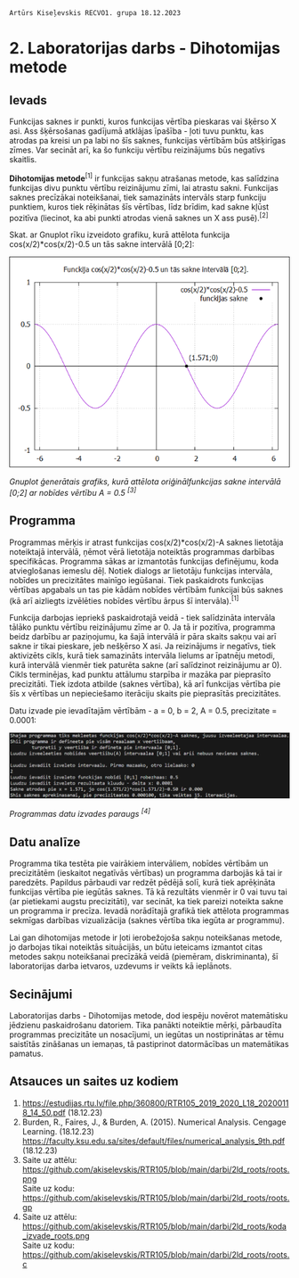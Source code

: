     Artūrs Kiseļevskis RECVO1. grupa 18.12.2023
# 2. Laboratorijas darbs - Dihotomijas metode
## Ievads
Funkcijas saknes ir punkti, kuros funkcijas vērtība pieskaras vai šķērso X asi. Ass šķērsošanas gadījumā atklājas īpašība - ļoti tuvu punktu, kas atrodas pa kreisi un pa labi no šīs saknes, funkcijas vērtībām būs atšķirīgas zīmes. Var secināt arī, ka šo funkciju vērtību reizinājums būs negatīvs skaitlis.

**Dihotomijas metode**<sup>[1]</sup> ir funkcijas sakņu atrašanas metode, kas salīdzina funkcijas divu punktu vērtību reizinājumu zīmi, lai atrastu sakni. Funkcijas saknes precīzākai noteikšanai, tiek samazināts intervāls starp funkciju punktiem, kuros tiek rēķinātas šīs vērtības, līdz brīdim, kad sakne kļūst pozitīva (liecinot, ka abi punkti atrodas vienā saknes un X ass pusē).<sup>[2]</sup>

Skat. ar Gnuplot rīku izveidoto grafiku, kurā attēlota funkcija cos(x/2)*cos(x/2)-0.5 un tās sakne intervālā [0;2]:

![Alt text](roots.png)

*Gnuplot ģenerātais grafiks, kurā attēlota oriģinālfunkcijas sakne intervālā [0;2] ar nobīdes vērtību A = 0.5 <sup>[3]</sup>*

## Programma

Programmas mērķis ir atrast funkcijas cos(x/2)*cos(x/2)-A saknes lietotāja noteiktajā intervālā, ņēmot vērā lietotāja noteiktās programmas darbības specifikācas.
Programma sākas ar izmantotās funkcijas definējumu, koda atvieglošanas iemeslu dēļ. Notiek dialogs ar lietotāju funkcijas intervāla, nobīdes un precizitātes mainīgo iegūšanai. Tiek paskaidrots funkcijas vērtības apgabals un tas pie kādām nobīdes vērtībām funkcijai būs saknes (kā arī aizliegts izvēlēties nobīdes vērtību ārpus šī intervāla).<sup>[1]</sup>

Funkcija darbojas iepriekš paskaidrotajā veidā - tiek salīdzināta intervāla tālāko punktu vērtību reizinājumu zīme ar 0. Ja tā ir pozitīva, programma beidz darbību ar paziņojumu, ka šajā intervālā ir pāra skaits sakņu vai arī sakne ir tikai pieskare, jeb nešķērso X asi. Ja reizinājums ir negatīvs, tiek aktivizēts cikls, kurā tiek samazināts intervāla lielums ar īpatnēju metodi, kurā intervālā vienmēr tiek paturēta sakne (arī salīdzinot reizinājumu ar 0). Cikls terminējas, kad punktu attālumu starpība ir mazāka par pieprasīto precizitāti. Tiek izdota atbilde (saknes vērtība), kā arī funkcijas vērtība pie šīs x vērtības un nepieciešamo iterāciju skaits pie pieprasītās precizitātes.

Datu izvade pie ievadītajām vērtībām - a = 0, b = 2, A = 0.5, precizitate = 0.0001:

![Alt text](koda_izvade_roots.png)

*Programmas datu izvades paraugs <sup>[4]</sup>*

## Datu analīze

Programma tika testēta pie vairākiem intervāliem, nobīdes vērtībām un precizitātēm (ieskaitot negatīvās vērtības) un programma darbojās kā tai ir paredzēts. Papildus pārbaudi var redzēt pēdējā solī, kurā tiek aprēķināta funkcijas vērtība pie iegūtās saknes. Tā kā rezultāts vienmēr ir 0 vai tuvu tai (ar pietiekami augstu precizitāti), var secināt, ka tiek pareizi noteikta sakne un programma ir precīza. Ievadā norādītajā grafikā tiek attēlota programmas sekmīgas darbības vizualizācija (saknes vērtība tika iegūta ar programmu).

Lai gan dihotomijas metode ir ļoti ierobežojoša sakņu noteikšanas metode, jo darbojas tikai noteiktās situācijās, un būtu ieteicams izmantot citas metodes sakņu noteikšanai precīzākā veidā (piemēram, diskriminanta), šī laboratorijas darba ietvaros, uzdevums ir veikts kā ieplānots.

## Secinājumi

Laboratorijas darbs - Dihotomijas metode, dod iespēju novērot matemātisku jēdzienu paskaidrošanu datoriem. Tika panākti noteiktie mērķi, pārbaudīta programmas precizitāte un nosacījumi, un iegūtas un nostiprinātas ar tēmu saistītās zināšanas un iemaņas, tā pastiprinot datormācības un matemātikas pamatus.

## Atsauces un saites uz kodiem
1. https://estudijas.rtu.lv/file.php/360800/RTR105_2019_2020_L18_20200118_14_50.pdf (18.12.23)
1. Burden, R., Faires, J., & Burden, A. (2015). Numerical Analysis. Cengage Learning. (18.12.23)
https://faculty.ksu.edu.sa/sites/default/files/numerical_analysis_9th.pdf (18.12.23)
1. Saite uz attēlu: https://github.com/akiselevskis/RTR105/blob/main/darbi/2ld_roots/roots.png \
   Saite uz kodu: https://github.com/akiselevskis/RTR105/blob/main/darbi/2ld_roots/roots.gp
1. Saite uz attēlu: https://github.com/akiselevskis/RTR105/blob/main/darbi/2ld_roots/koda_izvade_roots.png \
   Saite uz kodu: https://github.com/akiselevskis/RTR105/blob/main/darbi/2ld_roots/roots.c

